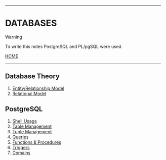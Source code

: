 
---
# DATABASES

> [!WARNING]
> To write this notes PostgreSQL and PL/pgSQL were used.

[HOME](/README.md)

---

## Database Theory
1. [Entity/Relationship Model](data/Theory/ERModel.md)
2. [Relational Model](data/Theory/RModel.md)

## PostgreSQL
1. [Shell Usage](data/SQL/01_shell.md)
2. [Table Management](data/SQL/02_tables.md)
3. [Tuple Management](data/SQL/03_tuples.md)
4. [Queries](data/SQL/04_queries.md)
5. [Functions & Procedures](data/SQL/05_func&proc.md)
6. [Triggers](data/SQL/06_triggers.md)
7. [Domains](data/SQL/07_domains.md)

